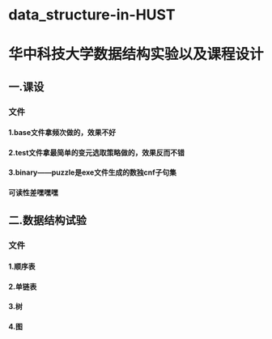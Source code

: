 # data_structure-in-HUST
# 华中科技大学数据结构实验以及课程设计  

## 一.课设
### 文件  
#### 1.base文件拿频次做的，效果不好  
#### 2.test文件拿最简单的变元选取策略做的，效果反而不错  
#### 3.binary——puzzle是exe文件生成的数独cnf子句集  
#### 可读性差嘿嘿嘿

## 二.数据结构试验
### 文件
#### 1.顺序表
#### 2.单链表
#### 3.树
#### 4.图
